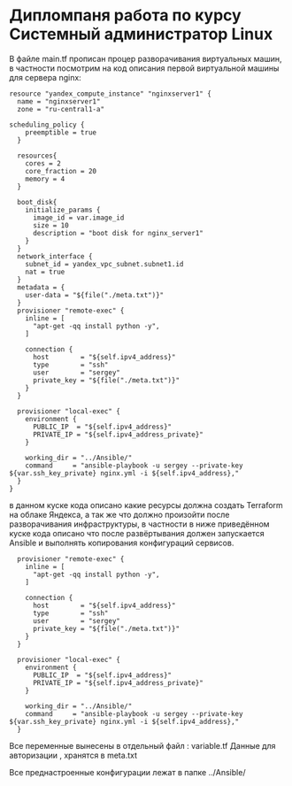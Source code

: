 # Дипломпаня работа по курсу Системный администратор Linux

В файле main.tf прописан процер разворачивания виртуальных машин, в частности посмотрим на код описания первой виртуальной машины для сервера nginx:

```
resource "yandex_compute_instance" "nginxserver1" {
  name = "nginxserver1"
  zone = "ru-central1-a"

scheduling_policy {
    preemptible = true
  }
  
  resources{
    cores = 2
    core_fraction = 20
    memory = 4
  }

  boot_disk{
    initialize_params {
      image_id = var.image_id
      size = 10
      description = "boot disk for nginx_server1"
    }
  }
  network_interface {
    subnet_id = yandex_vpc_subnet.subnet1.id
    nat = true
  }
  metadata = {
    user-data = "${file("./meta.txt")}"
  }
  provisioner "remote-exec" {
    inline = [
      "apt-get -qq install python -y",
    ]

    connection {
      host        = "${self.ipv4_address}"
      type        = "ssh"
      user        = "sergey"
      private_key = "${file("./meta.txt")}"
    }
  }

  provisioner "local-exec" {
    environment {
      PUBLIC_IP  = "${self.ipv4_address}"
      PRIVATE_IP = "${self.ipv4_address_private}"
    }

    working_dir = "../Ansible/"
    command     = "ansible-playbook -u sergey --private-key ${var.ssh_key_private} nginx.yml -i ${self.ipv4_address},"
  }
}
```

в данном куске кода описано какие ресурсы должна создать Terraform на облаке Яндекса, а так же что должно произойти после разворачивания инфраструктуры, в частности в ниже приведённом куске кода описано что после развёртывания должен запускается Ansible и выполнять копирования конфигураций сервисов.

```
  provisioner "remote-exec" {
    inline = [
      "apt-get -qq install python -y",
    ]

    connection {
      host        = "${self.ipv4_address}"
      type        = "ssh"
      user        = "sergey"
      private_key = "${file("./meta.txt")}"
    }
  }

  provisioner "local-exec" {
    environment {
      PUBLIC_IP  = "${self.ipv4_address}"
      PRIVATE_IP = "${self.ipv4_address_private}"
    }

    working_dir = "../Ansible/"
    command     = "ansible-playbook -u sergey --private-key ${var.ssh_key_private} nginx.yml -i ${self.ipv4_address},"
  }
```

Все переменные вынесены в отдельный файл  :  variable.tf
Данные для авторизации , хранятся в meta.txt

Все преднастроенные конфигурации лежат в папке ../Ansible/





